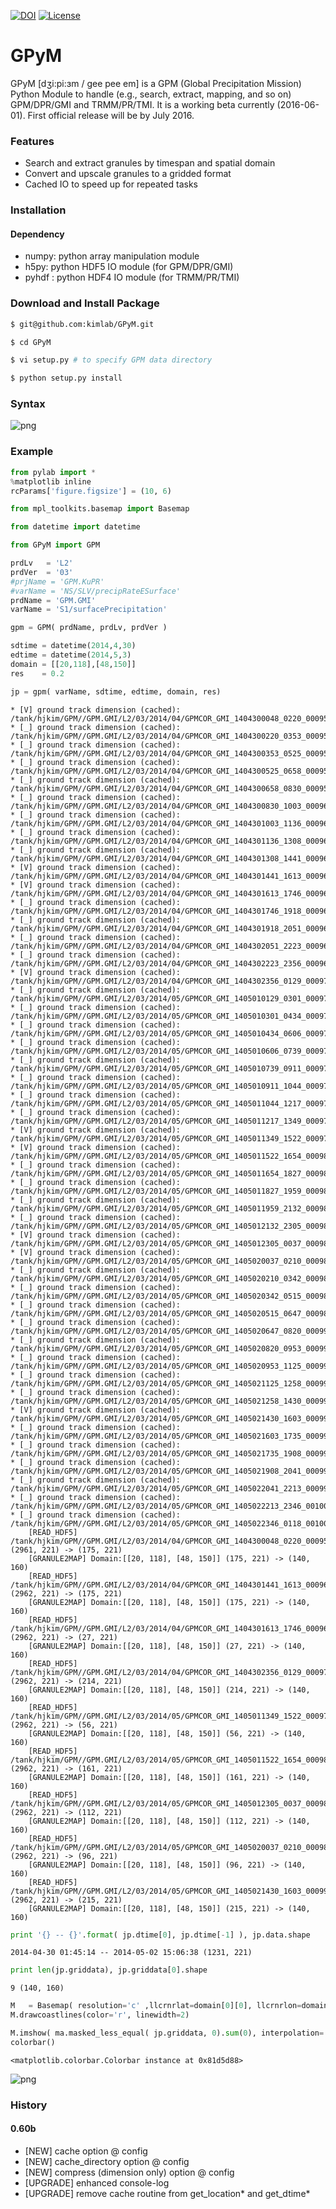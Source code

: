 [![DOI](https://zenodo.org/badge/19166/kimlab/GPyM.svg)](https://zenodo.org/badge/latestdoi/19166/kimlab/GPyM)
[![License](http://img.shields.io/:license-mit-blue.svg?style=flat-square)](http://badges.mit-license.org)


# GPyM
GPyM [dʒi:pi:ɜm / gee pee em] is a GPM (Global Precipitation Mission) Python Module to handle (e.g., search, extract, mapping, and so on) GPM/DPR/GMI and TRMM/PR/TMI. It is a working beta currently (2016-06-01). First official release will be by July 2016.

### Features
* Search and extract granules by timespan and spatial domain
* Convert and upscale granules to a gridded format 
* Cached IO to speed up for repeated tasks 

### Installation

#### Dependency
* numpy: python array manipulation module 
* h5py: python HDF5 IO module (for GPM/DPR/GMI) 
* pyhdf   : python HDF4 IO module (for TRMM/PR/TMI) 

### Download and Install Package
```bash
$ git@github.com:kimlab/GPyM.git

$ cd GPyM

$ vi setup.py # to specify GPM data directory

$ python setup.py install
```
### Syntax
![png](./doc/syntax.rev00.png)

### Example
```python
from pylab import *
%matplotlib inline
rcParams['figure.figsize'] = (10, 6)

from mpl_toolkits.basemap import Basemap

from datetime import datetime

from GPyM import GPM
```


```python
prdLv   = 'L2'
prdVer  = '03'
#prjName = 'GPM.KuPR'
#varName = 'NS/SLV/precipRateESurface'
prdName = 'GPM.GMI'
varName = 'S1/surfacePrecipitation'
```


```python
gpm = GPM( prdName, prdLv, prdVer )
```


```python
sdtime = datetime(2014,4,30)
edtime = datetime(2014,5,3)
domain = [[20,118],[48,150]]
res    = 0.2
```


```python
jp = gpm( varName, sdtime, edtime, domain, res)
```

    * [V] ground track dimension (cached): /tank/hjkim/GPM//GPM.GMI/L2/03/2014/04/GPMCOR_GMI_1404300048_0220_000955_L2S_GL2_03C.h5
    * [_] ground track dimension (cached): /tank/hjkim/GPM//GPM.GMI/L2/03/2014/04/GPMCOR_GMI_1404300220_0353_000956_L2S_GL2_03C.h5
    * [_] ground track dimension (cached): /tank/hjkim/GPM//GPM.GMI/L2/03/2014/04/GPMCOR_GMI_1404300353_0525_000957_L2S_GL2_03C.h5
    * [_] ground track dimension (cached): /tank/hjkim/GPM//GPM.GMI/L2/03/2014/04/GPMCOR_GMI_1404300525_0658_000958_L2S_GL2_03C.h5
    * [_] ground track dimension (cached): /tank/hjkim/GPM//GPM.GMI/L2/03/2014/04/GPMCOR_GMI_1404300658_0830_000959_L2S_GL2_03C.h5
    * [_] ground track dimension (cached): /tank/hjkim/GPM//GPM.GMI/L2/03/2014/04/GPMCOR_GMI_1404300830_1003_000960_L2S_GL2_03C.h5
    * [_] ground track dimension (cached): /tank/hjkim/GPM//GPM.GMI/L2/03/2014/04/GPMCOR_GMI_1404301003_1136_000961_L2S_GL2_03C.h5
    * [_] ground track dimension (cached): /tank/hjkim/GPM//GPM.GMI/L2/03/2014/04/GPMCOR_GMI_1404301136_1308_000962_L2S_GL2_03C.h5
    * [_] ground track dimension (cached): /tank/hjkim/GPM//GPM.GMI/L2/03/2014/04/GPMCOR_GMI_1404301308_1441_000963_L2S_GL2_03C.h5
    * [V] ground track dimension (cached): /tank/hjkim/GPM//GPM.GMI/L2/03/2014/04/GPMCOR_GMI_1404301441_1613_000964_L2S_GL2_03C.h5
    * [V] ground track dimension (cached): /tank/hjkim/GPM//GPM.GMI/L2/03/2014/04/GPMCOR_GMI_1404301613_1746_000965_L2S_GL2_03C.h5
    * [_] ground track dimension (cached): /tank/hjkim/GPM//GPM.GMI/L2/03/2014/04/GPMCOR_GMI_1404301746_1918_000966_L2S_GL2_03C.h5
    * [_] ground track dimension (cached): /tank/hjkim/GPM//GPM.GMI/L2/03/2014/04/GPMCOR_GMI_1404301918_2051_000967_L2S_GL2_03C.h5
    * [_] ground track dimension (cached): /tank/hjkim/GPM//GPM.GMI/L2/03/2014/04/GPMCOR_GMI_1404302051_2223_000968_L2S_GL2_03C.h5
    * [_] ground track dimension (cached): /tank/hjkim/GPM//GPM.GMI/L2/03/2014/04/GPMCOR_GMI_1404302223_2356_000969_L2S_GL2_03C.h5
    * [V] ground track dimension (cached): /tank/hjkim/GPM//GPM.GMI/L2/03/2014/04/GPMCOR_GMI_1404302356_0129_000970_L2S_GL2_03C.h5
    * [_] ground track dimension (cached): /tank/hjkim/GPM//GPM.GMI/L2/03/2014/05/GPMCOR_GMI_1405010129_0301_000971_L2S_GL2_03C.h5
    * [_] ground track dimension (cached): /tank/hjkim/GPM//GPM.GMI/L2/03/2014/05/GPMCOR_GMI_1405010301_0434_000972_L2S_GL2_03C.h5
    * [_] ground track dimension (cached): /tank/hjkim/GPM//GPM.GMI/L2/03/2014/05/GPMCOR_GMI_1405010434_0606_000973_L2S_GL2_03C.h5
    * [_] ground track dimension (cached): /tank/hjkim/GPM//GPM.GMI/L2/03/2014/05/GPMCOR_GMI_1405010606_0739_000974_L2S_GL2_03C.h5
    * [_] ground track dimension (cached): /tank/hjkim/GPM//GPM.GMI/L2/03/2014/05/GPMCOR_GMI_1405010739_0911_000975_L2S_GL2_03C.h5
    * [_] ground track dimension (cached): /tank/hjkim/GPM//GPM.GMI/L2/03/2014/05/GPMCOR_GMI_1405010911_1044_000976_L2S_GL2_03C.h5
    * [_] ground track dimension (cached): /tank/hjkim/GPM//GPM.GMI/L2/03/2014/05/GPMCOR_GMI_1405011044_1217_000977_L2S_GL2_03C.h5
    * [_] ground track dimension (cached): /tank/hjkim/GPM//GPM.GMI/L2/03/2014/05/GPMCOR_GMI_1405011217_1349_000978_L2S_GL2_03C.h5
    * [V] ground track dimension (cached): /tank/hjkim/GPM//GPM.GMI/L2/03/2014/05/GPMCOR_GMI_1405011349_1522_000979_L2S_GL2_03C.h5
    * [V] ground track dimension (cached): /tank/hjkim/GPM//GPM.GMI/L2/03/2014/05/GPMCOR_GMI_1405011522_1654_000980_L2S_GL2_03C.h5
    * [_] ground track dimension (cached): /tank/hjkim/GPM//GPM.GMI/L2/03/2014/05/GPMCOR_GMI_1405011654_1827_000981_L2S_GL2_03C.h5
    * [_] ground track dimension (cached): /tank/hjkim/GPM//GPM.GMI/L2/03/2014/05/GPMCOR_GMI_1405011827_1959_000982_L2S_GL2_03C.h5
    * [_] ground track dimension (cached): /tank/hjkim/GPM//GPM.GMI/L2/03/2014/05/GPMCOR_GMI_1405011959_2132_000983_L2S_GL2_03C.h5
    * [_] ground track dimension (cached): /tank/hjkim/GPM//GPM.GMI/L2/03/2014/05/GPMCOR_GMI_1405012132_2305_000984_L2S_GL2_03C.h5
    * [V] ground track dimension (cached): /tank/hjkim/GPM//GPM.GMI/L2/03/2014/05/GPMCOR_GMI_1405012305_0037_000985_L2S_GL2_03C.h5
    * [V] ground track dimension (cached): /tank/hjkim/GPM//GPM.GMI/L2/03/2014/05/GPMCOR_GMI_1405020037_0210_000986_L2S_GL2_03C.h5
    * [_] ground track dimension (cached): /tank/hjkim/GPM//GPM.GMI/L2/03/2014/05/GPMCOR_GMI_1405020210_0342_000987_L2S_GL2_03C.h5
    * [_] ground track dimension (cached): /tank/hjkim/GPM//GPM.GMI/L2/03/2014/05/GPMCOR_GMI_1405020342_0515_000988_L2S_GL2_03C.h5
    * [_] ground track dimension (cached): /tank/hjkim/GPM//GPM.GMI/L2/03/2014/05/GPMCOR_GMI_1405020515_0647_000989_L2S_GL2_03C.h5
    * [_] ground track dimension (cached): /tank/hjkim/GPM//GPM.GMI/L2/03/2014/05/GPMCOR_GMI_1405020647_0820_000990_L2S_GL2_03C.h5
    * [_] ground track dimension (cached): /tank/hjkim/GPM//GPM.GMI/L2/03/2014/05/GPMCOR_GMI_1405020820_0953_000991_L2S_GL2_03C.h5
    * [_] ground track dimension (cached): /tank/hjkim/GPM//GPM.GMI/L2/03/2014/05/GPMCOR_GMI_1405020953_1125_000992_L2S_GL2_03C.h5
    * [_] ground track dimension (cached): /tank/hjkim/GPM//GPM.GMI/L2/03/2014/05/GPMCOR_GMI_1405021125_1258_000993_L2S_GL2_03C.h5
    * [_] ground track dimension (cached): /tank/hjkim/GPM//GPM.GMI/L2/03/2014/05/GPMCOR_GMI_1405021258_1430_000994_L2S_GL2_03C.h5
    * [V] ground track dimension (cached): /tank/hjkim/GPM//GPM.GMI/L2/03/2014/05/GPMCOR_GMI_1405021430_1603_000995_L2S_GL2_03C.h5
    * [_] ground track dimension (cached): /tank/hjkim/GPM//GPM.GMI/L2/03/2014/05/GPMCOR_GMI_1405021603_1735_000996_L2S_GL2_03C.h5
    * [_] ground track dimension (cached): /tank/hjkim/GPM//GPM.GMI/L2/03/2014/05/GPMCOR_GMI_1405021735_1908_000997_L2S_GL2_03C.h5
    * [_] ground track dimension (cached): /tank/hjkim/GPM//GPM.GMI/L2/03/2014/05/GPMCOR_GMI_1405021908_2041_000998_L2S_GL2_03C.h5
    * [_] ground track dimension (cached): /tank/hjkim/GPM//GPM.GMI/L2/03/2014/05/GPMCOR_GMI_1405022041_2213_000999_L2S_GL2_03C.h5
    * [_] ground track dimension (cached): /tank/hjkim/GPM//GPM.GMI/L2/03/2014/05/GPMCOR_GMI_1405022213_2346_001000_L2S_GL2_03C.h5
    * [_] ground track dimension (cached): /tank/hjkim/GPM//GPM.GMI/L2/03/2014/05/GPMCOR_GMI_1405022346_0118_001001_L2S_GL2_03C.h5
    	[READ_HDF5] /tank/hjkim/GPM//GPM.GMI/L2/03/2014/04/GPMCOR_GMI_1404300048_0220_000955_L2S_GL2_03C.h5 (2961, 221) -> (175, 221)
    	[GRANULE2MAP] Domain:[[20, 118], [48, 150]] (175, 221) -> (140, 160)
    	[READ_HDF5] /tank/hjkim/GPM//GPM.GMI/L2/03/2014/04/GPMCOR_GMI_1404301441_1613_000964_L2S_GL2_03C.h5 (2962, 221) -> (175, 221)
    	[GRANULE2MAP] Domain:[[20, 118], [48, 150]] (175, 221) -> (140, 160)
    	[READ_HDF5] /tank/hjkim/GPM//GPM.GMI/L2/03/2014/04/GPMCOR_GMI_1404301613_1746_000965_L2S_GL2_03C.h5 (2962, 221) -> (27, 221)
    	[GRANULE2MAP] Domain:[[20, 118], [48, 150]] (27, 221) -> (140, 160)
    	[READ_HDF5] /tank/hjkim/GPM//GPM.GMI/L2/03/2014/04/GPMCOR_GMI_1404302356_0129_000970_L2S_GL2_03C.h5 (2962, 221) -> (214, 221)
    	[GRANULE2MAP] Domain:[[20, 118], [48, 150]] (214, 221) -> (140, 160)
    	[READ_HDF5] /tank/hjkim/GPM//GPM.GMI/L2/03/2014/05/GPMCOR_GMI_1405011349_1522_000979_L2S_GL2_03C.h5 (2962, 221) -> (56, 221)
    	[GRANULE2MAP] Domain:[[20, 118], [48, 150]] (56, 221) -> (140, 160)
    	[READ_HDF5] /tank/hjkim/GPM//GPM.GMI/L2/03/2014/05/GPMCOR_GMI_1405011522_1654_000980_L2S_GL2_03C.h5 (2962, 221) -> (161, 221)
    	[GRANULE2MAP] Domain:[[20, 118], [48, 150]] (161, 221) -> (140, 160)
    	[READ_HDF5] /tank/hjkim/GPM//GPM.GMI/L2/03/2014/05/GPMCOR_GMI_1405012305_0037_000985_L2S_GL2_03C.h5 (2962, 221) -> (112, 221)
    	[GRANULE2MAP] Domain:[[20, 118], [48, 150]] (112, 221) -> (140, 160)
    	[READ_HDF5] /tank/hjkim/GPM//GPM.GMI/L2/03/2014/05/GPMCOR_GMI_1405020037_0210_000986_L2S_GL2_03C.h5 (2962, 221) -> (96, 221)
    	[GRANULE2MAP] Domain:[[20, 118], [48, 150]] (96, 221) -> (140, 160)
    	[READ_HDF5] /tank/hjkim/GPM//GPM.GMI/L2/03/2014/05/GPMCOR_GMI_1405021430_1603_000995_L2S_GL2_03C.h5 (2962, 221) -> (215, 221)
    	[GRANULE2MAP] Domain:[[20, 118], [48, 150]] (215, 221) -> (140, 160)



```python
print '{} -- {}'.format( jp.dtime[0], jp.dtime[-1] ), jp.data.shape
```

    2014-04-30 01:45:14 -- 2014-05-02 15:06:38 (1231, 221)



```python
print len(jp.griddata), jp.griddata[0].shape
```

    9 (140, 160)



```python
M   = Basemap( resolution='c' ,llcrnrlat=domain[0][0], llcrnrlon=domain[0][1], urcrnrlat=domain[1][0], urcrnrlon=domain[1][1])
M.drawcoastlines(color='r', linewidth=2)

M.imshow( ma.masked_less_equal( jp.griddata, 0).sum(0), interpolation='nearest' )
colorbar()
```




    <matplotlib.colorbar.Colorbar instance at 0x81d5d88>




![png](./doc/output_7_1.png)

### History 
#### 0.60b
* [NEW] cache option @ config
* [NEW] cache_directory option @ config
* [NEW] compress (dimension only) option @ config
* [UPGRADE] enhanced console-log
* [UPGRADE] remove cache routine from get_location* and get_dtime*
